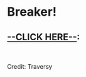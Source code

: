 <h1> Breaker! </h1>

## <a href="https://mbenson025.github.io/breaker/">--CLICK HERE--</a>:



<br>

Credit: Traversy
